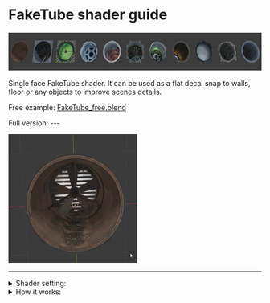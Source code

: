 # FakeTube shader guide

<img src="ft_row.jpg" alt="result" width="640" height="75">

Single face FakeTube shader. It can be used as a flat decal snap to walls, floor or any objects to improve scenes details.

Free example: [FakeTube_free.blend](FakeTube_free.blend) 

Full version: ---

<img src="ft_0_Preview.gif" alt="result" width="256" height="256">

---


<details><summary>Shader setting:</summary>
  
<img src="ft_shader_setting.jpg" alt="result">

</details>


<details><summary>How it works:</summary>

<video src="https://github.com/day9a/Blender/assets/69633736/e3bc3dc9-e9fb-4b5c-b8b7-97f5b19822be" width="256" height="256">

</details>
